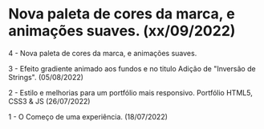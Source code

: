 # Nova paleta de cores da marca, e animações suaves. (xx/09/2022)

4 - Nova paleta de cores da marca, e animações suaves.

3 - Efeito gradiente animado aos fundos e no titulo
Adição de "Inversão de Strings". (05/08/2022)

2 - Estilo e melhorias para um portfólio mais responsivo. 
Portfólio HTML5, CSS3 & JS (26/07/2022) 

1 - O Começo de uma experiência. (18/07/2022)
